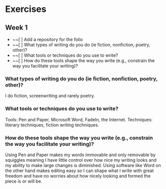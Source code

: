 # Exercises

## Week 1

- ~~[ ] Add a repository for the folio
- ~~[ ] What types of writing do you do (ie fiction, nonfiction, poetry, other)?
- ~~[ ] What tools or techniques do you use to write?
- ~~[ ] How do these tools shape the way you write (e.g., constrain the way you facilitate your writing)?

### What types of writing do you do (ie fiction, nonfiction, poetry, other)?
I do fiction, screenwriting and rarely poetry.

### What tools or techniques do you use to write?
Tools: Pen and Paper, Microsoft Word, FadeIn, the Internet. Techniques: literary techniques, fiction writing techniques.

### How do these tools shape the way you write (e.g., constrain the way you facilitate your writing)?
Using Pen and Paper makes my words immovable and only removable by squiggles meaning I have little control over how nice my writing looks and my ability to make large changes is diminished. Using software like Word on the other hand makes editing easy so I can shape what I write with great freedom and have no worries about how nicely looking and formed the piece is or will be.
